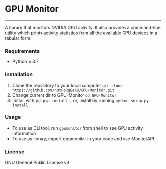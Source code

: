 # GPU Monitor
---  
A library that monitors NVIDIA GPU activity. It also provides a command-line utility which prints activity statistics from all the available GPU devices in a tabular form.

### Requirements
- Python ≥ 3.7

### Installation
1) Clone the repository to your local computer 
`git clone https://github.com/nOtFoRgEeKs/GPU-Monitor.git`
2) Change current dir to GPU-Monitor
`cd GPU-Monitor`
3) Install with pip
`pip install .`
or, install by running
`python setup.py install`

### Usage
- To use as CLI tool, run `gpumonitor` from shell to see GPU activity information
- To use as library, import gpumonitor in your code and use MonitorAPI

### License
GNU General Public License v3
